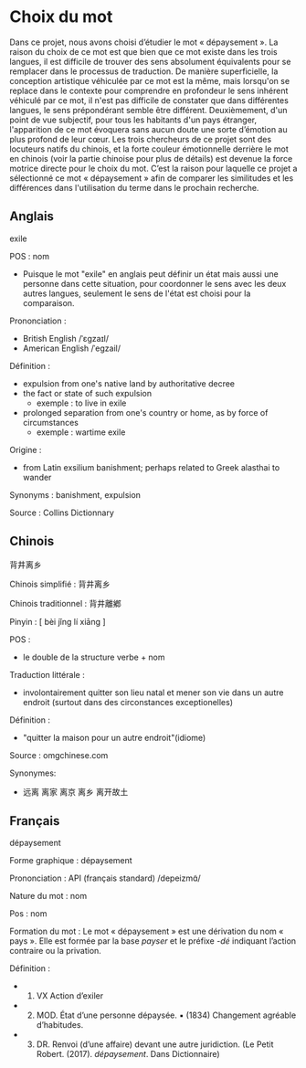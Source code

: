 # Choix du mot

Dans ce projet, nous avons choisi d’étudier le mot « dépaysement ». La raison du choix de ce mot est que bien que ce mot existe dans les trois langues, il est difficile de trouver des sens absolument équivalents pour se remplacer dans le processus de traduction. De manière superficielle, la conception artistique véhiculée par ce mot est la même, mais lorsqu'on se replace dans le contexte pour comprendre en profondeur le sens inhérent véhiculé par ce mot, il n'est pas difficile de constater que dans différentes langues, le sens prépondérant semble être différent. Deuxièmement, d'un point de vue subjectif, pour tous les habitants d'un pays étranger, l'apparition de ce mot évoquera sans aucun doute une sorte d’émotion au plus profond de leur cœur. Les trois chercheurs de ce projet sont des locuteurs natifs du chinois, et la forte couleur émotionnelle derrière le mot en chinois (voir la partie chinoise pour plus de détails) est devenue la force motrice directe pour le choix du mot. C’est la raison pour laquelle ce projet a sélectionné ce mot « dépaysement » afin de comparer les similitudes et les différences dans l'utilisation du terme dans le prochain recherche.

## Anglais
exile

POS : nom
- Puisque le mot "exile" en anglais peut définir un état mais aussi une personne dans cette situation, pour coordonner le sens avec les deux autres langues, seulement le sens de l'état est choisi pour la comparaison.

Prononciation :
- British English /ˈɛɡzaɪl/
- American English /ˈeɡzail/

Définition :
- expulsion from one's native land by authoritative decree
- the fact or state of such expulsion 
	- exemple : to live in exile
- prolonged separation from one's country or home, as by force of circumstances
	- exemple : wartime exile

Origine :
- from Latin exsilium banishment; perhaps related to Greek alasthai to wander

Synonyms : banishment, expulsion

Source : Collins Dictionnary


## Chinois
背井离乡

Chinois simplifié :  背井离乡

Chinois traditionnel : 背井離鄕

Pinyin : [ bèi jǐng lí xiāng ]

POS : 
- le double de la structure verbe + nom

Traduction littérale : 
- involontairement quitter son lieu natal et mener son vie dans un autre endroit (surtout dans des circonstances exceptionelles)

Définition : 
- "quitter la maison pour un autre endroit"(idiome)

Source : omgchinese.com
	
Synonymes:
- 远离 离家 离京 离乡 离开故土


## Français
dépaysement

Forme graphique : dépaysement

Prononciation :
API (français standard) /depeizmɑ̃/

Nature du mot : nom

Pos : nom

Formation du mot :
Le mot « dépaysement » est une dérivation du nom « pays ». Elle est formée par la base *payser* et le préfixe *-dé* indiquant l’action contraire ou la privation. 

Définition :
- 1. VX Action d’exiler 
- 2. MOD. État d’une personne dépaysée. ▪ (1834) Changement agréable d’habitudes. 
- 3. DR. Renvoi (d’une affaire) devant une autre juridiction. 
(Le Petit Robert. (2017). *dépaysement*. Dans Dictionnaire)
